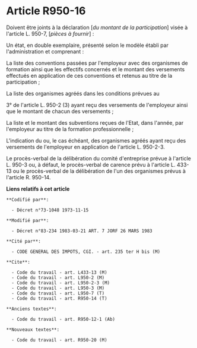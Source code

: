 # Article R950-16

Doivent être joints à la déclaration [*du montant de la participation*] visée à l'article L. 950-7, [*pièces à fournir*] : 

Un état, en double exemplaire, présenté selon le modèle établi par l'administration et comprenant : 

La liste des conventions passées par l'employeur avec des organismes de formation ainsi que les effectifs concernés et le
montant des versements effectués en application de ces conventions et retenus au titre de la participation ; 

La liste des organismes agréés dans les conditions prévues au 

3° de l'article L. 950-2 (3) ayant reçu des versements de l'employeur ainsi que le montant de chacun des versements ; 

La liste et le montant des subventions reçues de l'Etat, dans l'année, par l'employeur au titre de la formation
professionnelle ;

L'indication du ou, le cas échéant, des organismes agréés ayant reçu des versements de l'employeur en application de
l'article L. 950-2-3.

Le procès-verbal de la délibération du comité d'entreprise prévue à l'article L. 950-3 ou, à défaut, le procès-verbal de
carence prévu à l'article L. 433-13 ou le procès-verbal de la délibération de l'un des organismes prévus à l'article R.
950-14.

**Liens relatifs à cet article**

	**Codifié par**:

	  - Décret n°73-1048 1973-11-15

	**Modifié par**:

	  - Décret n°83-234 1983-03-21 ART. 7 JORF 26 MARS 1983

	**Cité par**:

	  - CODE GENERAL DES IMPOTS, CGI. - art. 235 ter H bis (M)

	**Cite**:

	  - Code du travail - art. L433-13 (M)
	  - Code du travail - art. L950-2 (M)
	  - Code du travail - art. L950-2-3 (M)
	  - Code du travail - art. L950-3 (M)
	  - Code du travail - art. L950-7 (T)
	  - Code du travail - art. R950-14 (T)

	**Anciens textes**:

	  - Code du travail - art. R950-12-1 (Ab)

	**Nouveaux textes**:

	  - Code du travail - art. R950-20 (M)
